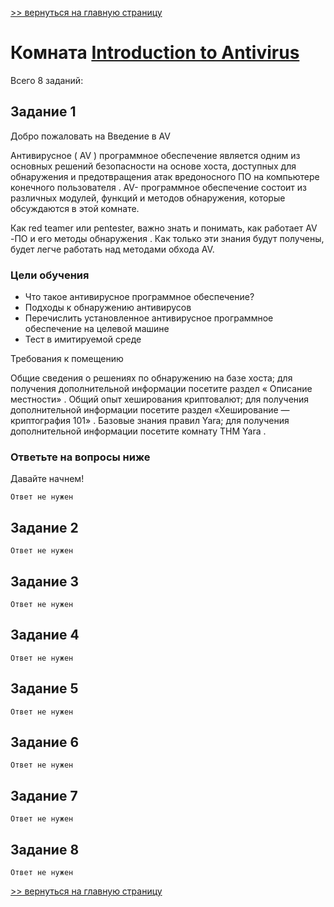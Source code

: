 [>> вернуться на главную страницу](https://github.com/BEPb/tryhackme/blob/master/README.md)

# Комната [Introduction to Antivirus](https://tryhackme.com/r/room/introtoav) 

Всего 8 заданий:
## Задание 1
Добро пожаловать на Введение в AV

Антивирусное ( AV ) программное обеспечение является одним из основных решений безопасности на основе хоста, 
доступных для обнаружения и предотвращения атак вредоносного ПО на компьютере конечного пользователя .  AV- 
программное обеспечение состоит из различных модулей, функций и методов обнаружения, которые обсуждаются в этой 
комнате.   

Как red teamer или pentester, важно знать и понимать, как работает AV -ПО  и его методы обнаружения  . Как только 
эти знания будут получены, будет легче работать над методами обхода AV.

### Цели обучения
- Что такое антивирусное программное обеспечение?
- Подходы к обнаружению антивирусов
- Перечислить установленное антивирусное программное обеспечение на целевой машине
- Тест в имитируемой среде

Требования к помещению

Общие сведения о решениях по обнаружению на базе хоста; для получения дополнительной информации посетите раздел « Описание местности» .
Общий опыт хеширования криптовалют;  для получения дополнительной информации посетите раздел «Хеширование — криптография 101» .
Базовые знания правил Yara; для получения дополнительной информации посетите комнату THM Yara .

### Ответьте на вопросы ниже
Давайте начнем!
```commandline
Ответ не нужен
```

## Задание 2

```commandline
Ответ не нужен
```

## Задание 3

```commandline
Ответ не нужен
```

## Задание 4

```commandline
Ответ не нужен
```

## Задание 5

```commandline
Ответ не нужен
```

## Задание 6

```commandline
Ответ не нужен
```

## Задание 7

```commandline
Ответ не нужен
```

## Задание 8

```commandline
Ответ не нужен
```
[>> вернуться на главную страницу](https://github.com/BEPb/tryhackme/blob/master/README.md)